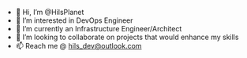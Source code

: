 - 👋 Hi, I’m @HilsPlanet
- 👀 I’m interested in DevOps Engineer
- 🌱 I’m currently an Infrastructure Engineer/Architect
- 💞️ I’m looking to collaborate on projects that would enhance my skills
- 📫 Reach me @ hils_dev@outlook.com

<!---
HilsPlanet/HilsPlanet is a ✨ special ✨ repository because its `README.md` (this file) appears on your GitHub profile.
You can click the Preview link to take a look at your changes.
--->
